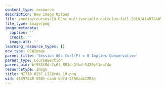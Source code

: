 ```yaml
---
content_type: resource
description: New image Upload
file: /media/courses/18-02sc-multivariable-calculus-fall-2010/41497848558ecaabbdfd8f50aab2285e_MIT18_02SC_L22Brds_10.png
file_type: image/png
image_metadata:
  caption: ''
  credit: ''
  image-alt: ''
learning_resource_types: []
ocw_type: OCWImage
parent_title: 'Session 66: Curl(F) = 0 Implies Conservative'
parent_type: CourseSection
parent_uid: bf983f8d-7c6f-881d-2fbd-5426ef1eaf4e
resourcetype: Image
title: MIT18_02SC_L22Brds_10.png
uid: 41497848-558e-caab-bdfd-8f50aab2285e
---
```

